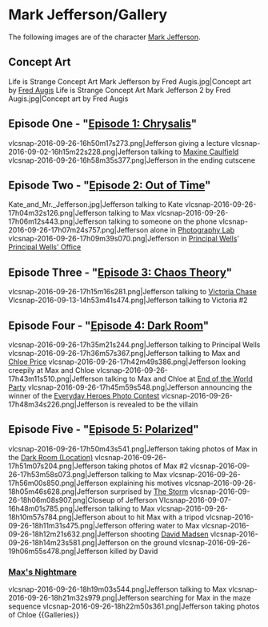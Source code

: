#  Mark Jefferson/Gallery 

The following images are of the character [Mark Jefferson](mark_jefferson.md).

##  Concept Art 

Life is Strange Concept Art Mark Jefferson by Fred Augis.jpg|Concept art by [Fred Augis](fred_augis.md)
Life is Strange Concept Art Mark Jefferson 2 by Fred Augis.jpg|Concept art by Fred Augis

##  Episode One - "[Episode 1: Chrysalis](chrysalis.md)" 

vlcsnap-2016-09-26-16h50m17s273.png|Jefferson giving a lecture
vlcsnap-2016-09-02-16h15m22s228.png|Jefferson talking to [Maxine Caulfield](max.md)
vlcsnap-2016-09-26-16h58m35s377.png|Jefferson in the ending cutscene

##  Episode Two - "[Episode 2: Out of Time](out_of_time.md)" 

Kate_and_Mr._Jefferson.jpg|Jefferson talking to Kate
vlcsnap-2016-09-26-17h04m32s126.png|Jefferson talking to Max
vlcsnap-2016-09-26-17h06m12s443.png|Jefferson talking to someone on the phone
vlcsnap-2016-09-26-17h07m24s757.png|Jefferson alone in [Photography Lab](his_class.md)
vlcsnap-2016-09-26-17h09m39s070.png|Jefferson in [Principal Wells](principal_wells.md)' [Principal Wells' Office](office.md)

##  Episode Three - "[Episode 3: Chaos Theory](chaos_theory.md)" 

vlcsnap-2016-09-26-17h15m16s281.png|Jefferson talking to [Victoria Chase](victoria.md)
Vlcsnap-2016-09-13-14h53m41s474.png|Jefferson talking to Victoria #2

##  Episode Four - "[Episode 4: Dark Room](dark_room.md)" 

vlcsnap-2016-09-26-17h35m21s244.png|Jefferson talking to Principal Wells
vlcsnap-2016-09-26-17h36m57s367.png|Jefferson talking to Max and [Chloe Price](chloe.md)
vlcsnap-2016-09-26-17h42m49s386.png|Jefferson looking creepily at Max and Chloe
vlcsnap-2016-09-26-17h43m11s510.png|Jefferson talking to Max and Chloe at [End of the World Party](the_party.md)
vlcsnap-2016-09-26-17h45m59s548.png|Jefferson announcing the winner of the [Everyday Heroes Photo Contest](everyday_heroes_photo_contest.md)
vlcsnap-2016-09-26-17h48m34s226.png|Jefferson is revealed to be the villain

##  Episode Five - "[Episode 5: Polarized](polarized.md)" 

vlcsnap-2016-09-26-17h50m43s541.png|Jefferson taking photos of Max in the [Dark Room (Location)](dark_room.md)
vlcsnap-2016-09-26-17h51m07s204.png|Jefferson taking photos of Max #2
vlcsnap-2016-09-26-17h53m58s073.png|Jefferson talking to Max
vlcsnap-2016-09-26-17h56m00s850.png|Jefferson explaining his motives
vlcsnap-2016-09-26-18h05m46s628.png|Jefferson surprised by [The Storm](the_storm.md)
vlcsnap-2016-09-26-18h06m08s907.png|Closeup of Jefferson
Vlcsnap-2016-09-07-16h48m01s785.png|Jefferson talking to Max
vlcsnap-2016-09-26-18h10m57s784.png|Jefferson about to hit Max with a tripod
vlcsnap-2016-09-26-18h11m31s475.png|Jefferson offering water to Max
vlcsnap-2016-09-26-18h12m21s632.png|Jefferson shooting [David Madsen](david.md)
vlcsnap-2016-09-26-18h14m23s581.png|Jefferson on the ground
vlcsnap-2016-09-26-19h06m55s478.png|Jefferson killed by David

###  [Max's Nightmare](max_s_nightmare.md) 

vlcsnap-2016-09-26-18h19m03s544.png|Jefferson talking to Max
vlcsnap-2016-09-26-18h21m32s979.png|Jefferson searching for Max in the maze sequence
vlcsnap-2016-09-26-18h22m50s361.png|Jefferson taking photos of Chloe
{{Galleries}}

